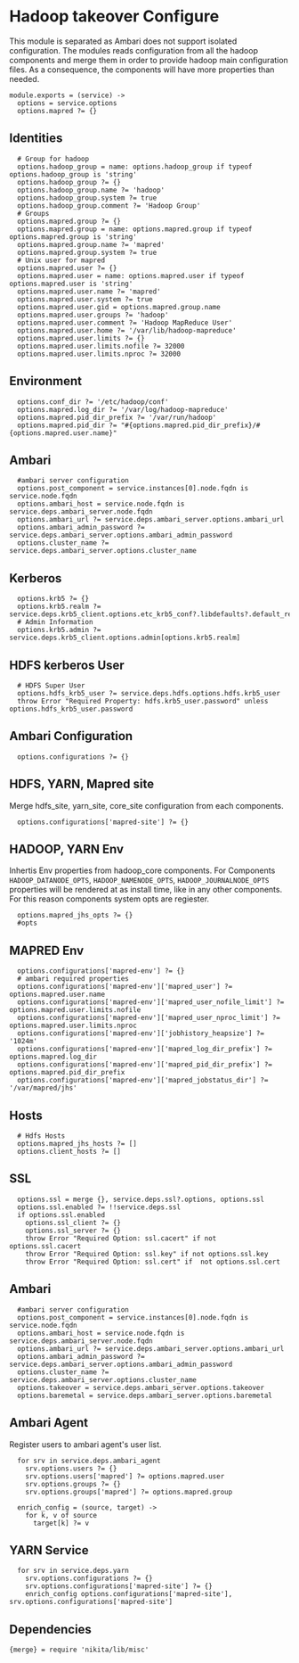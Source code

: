 
# Hadoop takeover Configure

This module is separated as Ambari does not support isolated configuration. The modules
reads configuration from all the hadoop components and merge them in order to provide
hadoop main configuration files. As a consequence, the components will have more
properties than needed.

    module.exports = (service) ->
      options = service.options
      options.mapred ?= {}

## Identities

      # Group for hadoop
      options.hadoop_group = name: options.hadoop_group if typeof options.hadoop_group is 'string'
      options.hadoop_group ?= {}
      options.hadoop_group.name ?= 'hadoop'
      options.hadoop_group.system ?= true
      options.hadoop_group.comment ?= 'Hadoop Group'
      # Groups
      options.mapred.group ?= {}
      options.mapred.group = name: options.mapred.group if typeof options.mapred.group is 'string'
      options.mapred.group.name ?= 'mapred'
      options.mapred.group.system ?= true
      # Unix user for mapred
      options.mapred.user ?= {}
      options.mapred.user = name: options.mapred.user if typeof options.mapred.user is 'string'
      options.mapred.user.name ?= 'mapred'
      options.mapred.user.system ?= true
      options.mapred.user.gid = options.mapred.group.name
      options.mapred.user.groups ?= 'hadoop'
      options.mapred.user.comment ?= 'Hadoop MapReduce User'
      options.mapred.user.home ?= '/var/lib/hadoop-mapreduce'
      options.mapred.user.limits ?= {}
      options.mapred.user.limits.nofile ?= 32000
      options.mapred.user.limits.nproc ?= 32000

## Environment

      options.conf_dir ?= '/etc/hadoop/conf'
      options.mapred.log_dir ?= '/var/log/hadoop-mapreduce'
      options.mapred.pid_dir_prefix ?= '/var/run/hadoop'
      options.mapred.pid_dir ?= "#{options.mapred.pid_dir_prefix}/#{options.mapred.user.name}"

## Ambari

      #ambari server configuration
      options.post_component = service.instances[0].node.fqdn is service.node.fqdn
      options.ambari_host = service.node.fqdn is service.deps.ambari_server.node.fqdn
      options.ambari_url ?= service.deps.ambari_server.options.ambari_url
      options.ambari_admin_password ?= service.deps.ambari_server.options.ambari_admin_password
      options.cluster_name ?= service.deps.ambari_server.options.cluster_name

## Kerberos

      options.krb5 ?= {}
      options.krb5.realm ?= service.deps.krb5_client.options.etc_krb5_conf?.libdefaults?.default_realm
      # Admin Information
      options.krb5.admin ?= service.deps.krb5_client.options.admin[options.krb5.realm]

## HDFS kerberos User

      # HDFS Super User
      options.hdfs_krb5_user ?= service.deps.hdfs.options.hdfs.krb5_user
      throw Error "Required Property: hdfs.krb5_user.password" unless options.hdfs_krb5_user.password

## Ambari Configuration

      options.configurations ?= {}

## HDFS, YARN, Mapred site
Merge hdfs_site, yarn_site, core_site configuration from each components.

      options.configurations['mapred-site'] ?= {}
        
## HADOOP, YARN Env
Inhertis Env properties from hadoop_core components. For Components `HADOOP_DATANODE_OPTS`,
`HADOOP_NAMENODE_OPTS`,  `HADOOP_JOURNALNODE_OPTS` properties will be rendered at
as install time, like in any other components.
For this reason components system opts are regiester.

      options.mapred_jhs_opts ?= {}
      #opts

## MAPRED Env

      options.configurations['mapred-env'] ?= {}
      # ambari required properties
      options.configurations['mapred-env']['mapred_user'] ?= options.mapred.user.name
      options.configurations['mapred-env']['mapred_user_nofile_limit'] ?= options.mapred.user.limits.nofile
      options.configurations['mapred-env']['mapred_user_nproc_limit'] ?= options.mapred.user.limits.nproc
      options.configurations['mapred-env']['jobhistory_heapsize'] ?= '1024m'
      options.configurations['mapred-env']['mapred_log_dir_prefix'] ?= options.mapred.log_dir
      options.configurations['mapred-env']['mapred_pid_dir_prefix'] ?= options.mapred.pid_dir_prefix
      options.configurations['mapred-env']['mapred_jobstatus_dir'] ?= '/var/mapred/jhs'

## Hosts

      # Hdfs Hosts
      options.mapred_jhs_hosts ?= []
      options.client_hosts ?= []

## SSL

      options.ssl = merge {}, service.deps.ssl?.options, options.ssl
      options.ssl.enabled ?= !!service.deps.ssl
      if options.ssl.enabled
        options.ssl_client ?= {}
        options.ssl_server ?= {}
        throw Error "Required Option: ssl.cacert" if not options.ssl.cacert
        throw Error "Required Option: ssl.key" if not options.ssl.key
        throw Error "Required Option: ssl.cert" if  not options.ssl.cert

## Ambari

      #ambari server configuration
      options.post_component = service.instances[0].node.fqdn is service.node.fqdn
      options.ambari_host = service.node.fqdn is service.deps.ambari_server.node.fqdn
      options.ambari_url ?= service.deps.ambari_server.options.ambari_url
      options.ambari_admin_password ?= service.deps.ambari_server.options.ambari_admin_password
      options.cluster_name ?= service.deps.ambari_server.options.cluster_name
      options.takeover = service.deps.ambari_server.options.takeover
      options.baremetal = service.deps.ambari_server.options.baremetal

## Ambari Agent
Register users to ambari agent's user list.

      for srv in service.deps.ambari_agent
        srv.options.users ?= {}
        srv.options.users['mapred'] ?= options.mapred.user
        srv.options.groups ?= {}
        srv.options.groups['mapred'] ?= options.mapred.group

      enrich_config = (source, target) ->
        for k, v of source
          target[k] ?= v

## YARN Service

      for srv in service.deps.yarn
        srv.options.configurations ?= {}
        srv.options.configurations['mapred-site'] ?= {}
        enrich_config options.configurations['mapred-site'], srv.options.configurations['mapred-site']


## Dependencies

    {merge} = require 'nikita/lib/misc'
